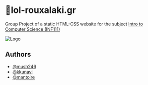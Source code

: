 
# 🛒lol-rouxalaki.gr 

Group Project of a static HTML-CSS website for the subject [Intro to Computer Science (INF111)](https://eclass.aueb.gr/courses/INF111/)


[![Logo](https://i.ibb.co/fY9xvqh/image-2022-12-08-162900679.png)](https://mush246.github.io/css-ergasia/)

## Authors

- [@mush246](https://www.github.com/mush246)
- [@kkunavi](https://www.github.com/kkunavi)
- [@mantoire](https://www.github.com/Mantoire)

